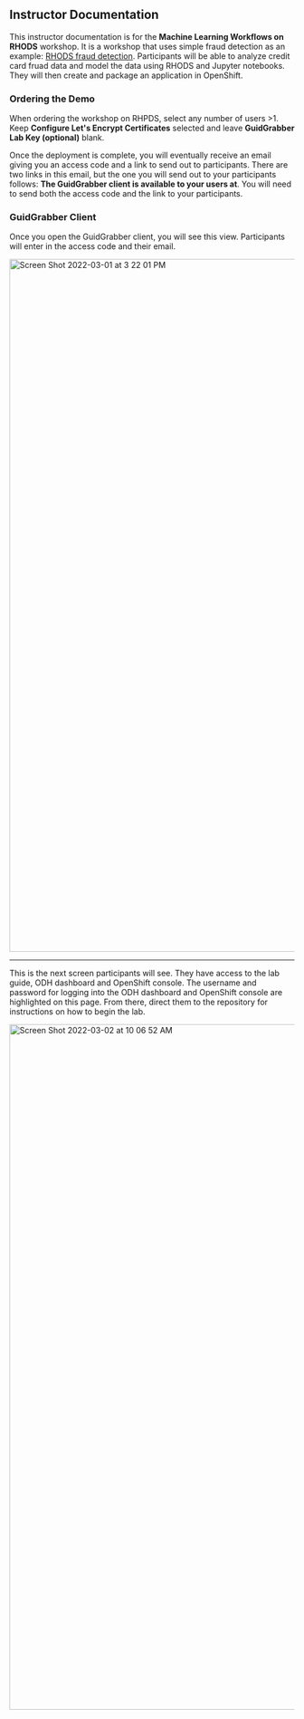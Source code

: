 ## Instructor Documentation
This instructor documentation is for the **Machine Learning Workflows on RHODS** workshop. It is a workshop that uses simple fraud detection as an example: [RHODS fraud  detection](https://github.com/OpenShiftDemos/rhods-fraud-detection). Participants will be able to analyze credit card fruad data and model the data using RHODS and Jupyter notebooks. They will then create and package an application in OpenShift.

### Ordering the Demo
When ordering the workshop on RHPDS, select any number of users >1. Keep **Configure Let's Encrypt Certificates** selected and leave **GuidGrabber Lab Key (optional)** blank.

Once the deployment is complete, you will eventually receive an email giving you an access code and a link to send out to participants. There are two links in this email, but the one you will send out to your participants follows: **The GuidGrabber client is available to your users at**. You will need to send both the access code and the link to your participants.

### GuidGrabber Client
Once you open the GuidGrabber client, you will see this view. Participants will enter in the access code and their email.

<img width="1224" alt="Screen Shot 2022-03-01 at 3 22 01 PM" src="https://user-images.githubusercontent.com/45447032/156266875-6124f6f8-32f1-4efd-9181-94d0d8ef4a09.png">

---

This is the next screen participants will see. They have access to the lab guide, ODH dashboard and OpenShift console. The username and password for logging into the ODH dashboard and OpenShift console are highlighted on this page. From there, direct them to the repository for instructions on how to begin the lab.

<img width="1211" alt="Screen Shot 2022-03-02 at 10 06 52 AM" src="https://user-images.githubusercontent.com/45447032/156422310-30bd023e-4921-4029-995a-4538600e1f50.png">
